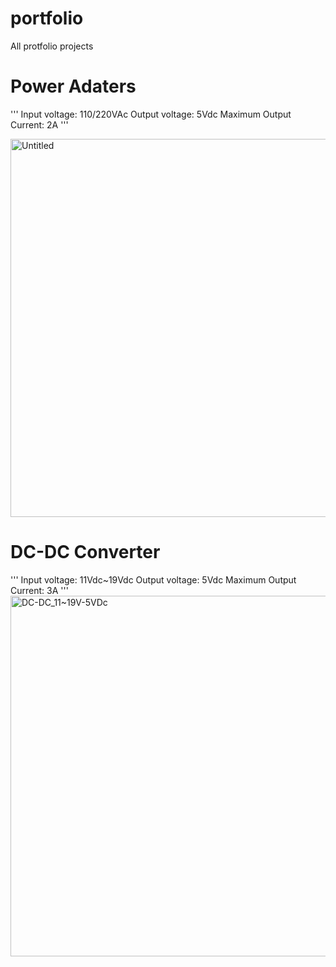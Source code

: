 # portfolio
All protfolio projects

# Power Adaters

'''
Input voltage: 110/220VAc
Output voltage: 5Vdc
Maximum Output Current: 2A
'''

<img width="605" alt="Untitled" src="https://github.com/user-attachments/assets/b4590a7f-9e94-4d14-860d-cd595cb875b7">

# DC-DC Converter
'''
Input voltage: 11Vdc~19Vdc
Output voltage: 5Vdc
Maximum Output Current: 3A
'''
<img width="577" alt="DC-DC_11~19V-5VDc" src="https://github.com/user-attachments/assets/a81ae997-8e3d-4102-8473-c4971afef032">

